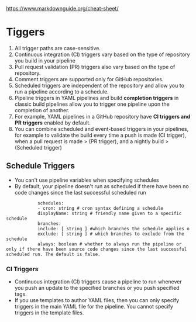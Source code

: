 https://www.markdownguide.org/cheat-sheet/
# Tiggers
1. All trigger paths are case-sensitive.
2. Continuous integration (CI) triggers vary based on the type of repository you build in your pipeline
3. Pull request validation (PR) triggers also vary based on the type of repository.
4. Comment triggers are supported only for GitHub repositories.
5. Scheduled triggers are independent of the repository and allow you to run a pipeline according to a schedule.
6.  Pipeline triggers in YAML pipelines and build **completion triggers**  in classic build pipelines allow you to trigger one pipeline upon the completion of another.
7.  For example, YAML pipelines in a GitHub repository have **CI triggers and PR triggers** enabled by default.
8.  You can combine scheduled and event-based triggers in your pipelines, for example to validate the build every time a push is made (CI trigger), when a pull request is made > (PR trigger), and a nightly build > (Scheduled trigger)

## Schedule Triggers
- You can't use pipeline variables when specifying schedules
- By default, your pipeline doesn't run as scheduled if there have been no code changes since the last successful scheduled run

```
            schedules:
            - cron: string # cron syntax defining a schedule
            displayName: string # friendly name given to a specific schedule
            branches:
            include: [ string ] #which branches the schedule applies o
            exclude: [ string ] # which branches to exclude from the schedule
            always: boolean # whether to always run the pipeline or only if there have been source code changes since the last successful scheduled run. The default is false.
```

### CI Triggers
- Continuous integration (CI) triggers cause a pipeline to run whenever you push an update to the specified branches or you push specified tags.
- If you use templates to author YAML files, then you can only specify triggers in the main YAML file for the pipeline. You cannot specify triggers in the template files.
